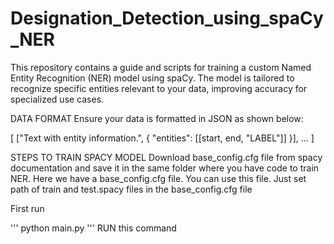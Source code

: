 # Designation_Detection_using_spaCy_NER

This repository contains a guide and scripts for training a custom Named Entity Recognition (NER) model using spaCy. The model is tailored to recognize specific entities relevant to your data, improving accuracy for specialized use cases.

DATA FORMAT
Ensure your data is formatted in JSON as shown below:

[ ["Text with entity information.", { "entities": [[start, end, "LABEL"]] }], ... ]

STEPS TO TRAIN SPACY MODEL
Download base_config.cfg file from spacy documentation and save it in the same folder where you have code to train NER. Here we have a base_config.cfg file. You can use this file. Just set path of train and test.spacy files in the base_config.cfg file

First run

''' python main.py '''
RUN this command

